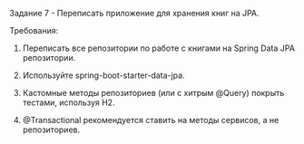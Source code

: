 Задание 7 - Переписать приложение для хранения книг на JPA.

Требования:

1. Переписать все репозитории по работе с книгами на Spring Data JPA репозитории.

2. Используйте spring-boot-starter-data-jpa.

3. Кастомные методы репозиториев (или с хитрым @Query) покрыть тестами, используя H2.

4. @Transactional рекомендуется ставить на методы сервисов, а не репозиториев.